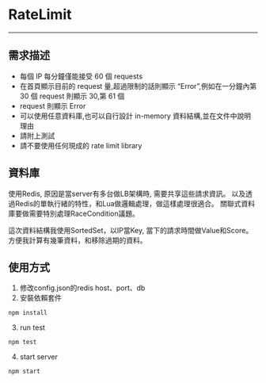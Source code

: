 # RateLimit 
------------------------
## 需求描述
* 每個 IP 每分鐘僅能接受 60 個 requests
* 在首頁顯示目前的 request 量,超過限制的話則顯示 “Error”,例如在一分鐘內第 30 個 request 則顯示 30,第 61 個
* request 則顯示 Error
* 可以使用任意資料庫,也可以自行設計 in-memory 資料結構,並在文件中說明理由
* 請附上測試
* 請不要使用任何現成的 rate limit library

## 資料庫
使用Redis, 原因是當server有多台做LB架構時, 需要共享這些請求資訊。
以及透過Redis的單執行緒的特性，和Lua做邏輯處理，做這樣處理很適合。
關聯式資料庫要做需要特別處理RaceCondition議題。

這次資料結構我使用SortedSet，以IP當Key, 當下的請求時間做Value和Score。方便我計算有幾筆資料，和移除過期的資料。

## 使用方式
1. 修改config.json的redis host、port、db
2. 安裝依賴套件
```
npm install
```
3. run test
```
npm test
```
4. start server
```
npm start
```